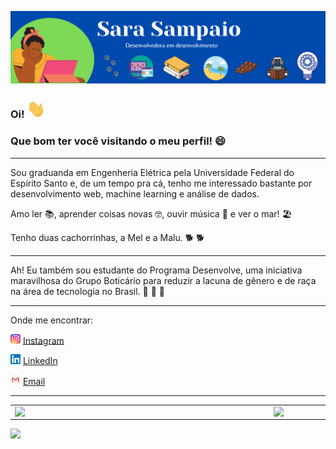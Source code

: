 ![capa github](https://github.com/SaraSampaio/SaraSampaio/blob/main/images/capa_github.png)  


### Oi! <img src="https://github.com/SaraSampaio/SaraSampaio/blob/main/images/Hi.gif" width="30px">
### Que bom ter você visitando o meu perfil! :smile:

---

Sou graduanda em Engenheria Elétrica pela Universidade Federal do Espírito Santo e, de um tempo pra cá, tenho me interessado bastante por desenvolvimento web, machine learning e análise de dados.

Amo ler :books:, aprender coisas novas :nerd_face:, ouvir música :musical_note: e ver o mar! :beach_umbrella: 

Tenho duas cachorrinhas, a Mel e a Malu.  :dog2: :dog2:

---

Ah! Eu também sou estudante do Programa Desenvolve, uma iniciativa maravilhosa do Grupo Boticário para reduzir a lacuna de gênero e de raça na área de tecnologia no Brasil. :sparkling_heart: :sparkling_heart: :sparkling_heart:

---

Onde me encontrar:  

<a href="https://www.instagram.com/sara.sampaiogn"><img src="https://github.com/SaraSampaio/SaraSampaio/blob/main/images/instagram.png" width="16"></img></a> [Instagram](https://www.instagram.com/sara.sampaiogn)  

<a href="https://www.linkedin.com/in/sara-sampaio-gomes-do-nascimento"><img src="https://github.com/SaraSampaio/SaraSampaio/blob/main/images/linkedin.png" width="16"></img></a> [LinkedIn](https://www.linkedin.com/in/sara-sampaio-gomes-do-nascimento)  

<a href="mailto:sara.sampaio58@gmail.com"><img src="https://github.com/SaraSampaio/SaraSampaio/blob/main/images/email.jpg" width="16"></img></a> [Email](mailto:sara.sampaio58@gmail.com)  

---  

<center>
  <table>
    <tr>
        <td><img width="400px" align="left" src="https://github-readme-stats.vercel.app/api/top-langs/?username=SaraSampaio&hide=html&layout=compact&theme=default" /></td>
        <td><img width="495px" align="left" src="https://github-readme-stats.vercel.app/api?username=SaraSampaio&theme=default"/></td>
    </tr>   
  </table>
</center> 

![](https://komarev.com/ghpvc/?username=SaraSampaio&color=blue&style=flat)